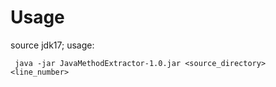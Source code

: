 # Usage 

source jdk17; usage:

```shell
 java -jar JavaMethodExtractor-1.0.jar <source_directory> <line_number>
```